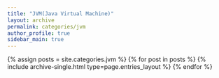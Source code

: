 ```yaml
---
title: "JVM(Java Virtual Machine)"
layout: archive
permalink: categories/jvm
author_profile: true
sidebar_main: true
---
```


{% assign posts = site.categories.jvm %}
{% for post in posts %} {% include archive-single.html type=page.entries_layout %} {% endfor %}